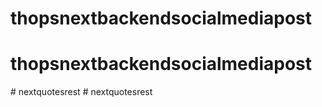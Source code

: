 # thopsnextbackendsocialmediapost
# thopsnextbackendsocialmediapost
#   n e x t q u o t e s r e s t  
 #   n e x t q u o t e s r e s t  
 